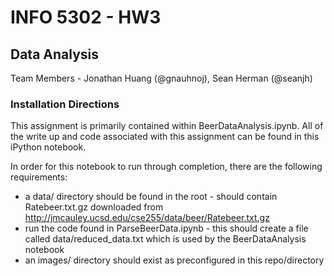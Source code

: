 # INFO 5302 - HW3
## Data Analysis
Team Members - Jonathan Huang (@gnauhnoj), Sean Herman (@seanjh)

### Installation Directions
This assignment is primarily contained within BeerDataAnalysis.ipynb. All of the write up and code associated with this assignment can be found in this iPython notebook.

In order for this notebook to run through completion, there are the following requirements:
* a data/ directory should be found in the root - should contain Ratebeer.txt.gz downloaded from http://jmcauley.ucsd.edu/cse255/data/beer/Ratebeer.txt.gz
* run the code found in ParseBeerData.ipynb - this should create a file called data/reduced_data.txt which is used by the BeerDataAnalysis notebook
* an images/ directory should exist as preconfigured in this repo/directory
